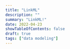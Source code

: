 ```yaml
---
title: "LinkML"
description: ""
summary: "LinkML!"
date: 2022-04-23
showTableOfContents: false
draft: true
tags: ["data modeling"]
---
```


